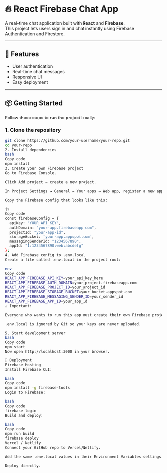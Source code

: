 # 🔥 React Firebase Chat App

A real-time chat application built with **React** and **Firebase**.  
This project lets users sign in and chat instantly using Firebase Authentication and Firestore.

---

## 🚀 Features
- User authentication
- Real-time chat messages 
- Responsive UI
- Easy deployment 

---

## 📦 Getting Started

Follow these steps to run the project locally:

### 1. Clone the repository
```bash
git clone https://github.com/your-username/your-repo.git
cd your-repo
2. Install dependencies
bash
Copy code
npm install
3. Create your own Firebase project
Go to Firebase Console.

Click Add project → create a new project.

In Project Settings → General → Your apps → Web app, register a new app.

Copy the Firebase config that looks like this:

js
Copy code
const firebaseConfig = {
  apiKey: "YOUR_API_KEY",
  authDomain: "your-app.firebaseapp.com",
  projectId: "your-app-id",
  storageBucket: "your-app.appspot.com",
  messagingSenderId: "1234567890",
  appId: "1:1234567890:web:abcdefg"
};
4. Add Firebase config to .env.local
Create a file called .env.local in the project root:

env
Copy code
REACT_APP_FIREBASE_API_KEY=your_api_key_here
REACT_APP_FIREBASE_AUTH_DOMAIN=your_project.firebaseapp.com
REACT_APP_FIREBASE_PROJECT_ID=your_project_id
REACT_APP_FIREBASE_STORAGE_BUCKET=your_bucket.appspot.com
REACT_APP_FIREBASE_MESSAGING_SENDER_ID=your_sender_id
REACT_APP_FIREBASE_APP_ID=your_app_id
⚠️ Important:

Everyone who wants to run this app must create their own Firebase project and put their keys here.

.env.local is ignored by Git so your keys are never uploaded.

5. Start development server
bash
Copy code
npm start
Now open http://localhost:3000 in your browser.

🚀 Deployment
Firebase Hosting
Install Firebase CLI:

bash
Copy code
npm install -g firebase-tools
Login to Firebase:

bash
Copy code
firebase login
Build and deploy:

bash
Copy code
npm run build
firebase deploy
Vercel / Netlify
Connect your GitHub repo to Vercel/Netlify.

Add the same .env.local values in their Environment Variables settings.

Deploy directly.
